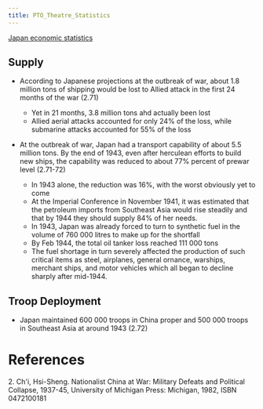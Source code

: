 ```yaml
---
title: PTO_Theatre_Statistics
---
```


[Japan economic statistics](http://www.fischer-tropsch.org/primary_documents/presentations/AIChE%202003%20Spring%20National%20Meeting/Paper%2080d%20Stranges%20Japan.pdf)

## Supply

- According to Japanese projections at the outbreak of war, about 1.8 million tons of shipping would be lost to Allied attack in the first 24 months of the war (2.71)

  - Yet in 21 months, 3.8 million tons ahd actually been lost
  - Allied aerial attacks accounted for only 24% of the loss, while submarine attacks accounted for 55% of the loss

- At the outbreak of war, Japan had a transport capability of about 5.5 million tons. By the end of 1943, even after herculean efforts to build new ships, the capability was reduced to about 77% percent of prewar level (2.71-72)
  - In 1943 alone, the reduction was 16%, with the worst obviously yet to come
  - At the Imperial Conference in November 1941, it was estimated that the petroleum imports from Southeast Asia would rise steadily and that by 1944 they should supply 84% of her needs.
  - In 1943, Japan was already forced to turn to synthetic fuel in the volume of 760 000 litres to make up for the shortfall
  - By Feb 1944, the total oil tanker loss reached 111 000 tons
  - The fuel shortage in turn severely affected the production of such critical items as steel, airplanes, general ornance, warships, merchant ships, and motor vehicles which all began to decline sharply after mid-1944.

## Troop Deployment

- Japan maintained 600 000 troops in China proper and 500 000 troops in Southeast Asia at around 1943 (2.72)

# References

2\. Ch'i, Hsi-Sheng. Nationalist China at War: Military Defeats and Political Collapse, 1937-45, University of Michigan Press: Michigan, 1982, ISBN 0472100181
